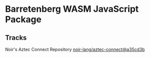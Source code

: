 # Barretenberg WASM JavaScript Package

## Tracks
Noir's Aztec Connect Repository [noir-lang/aztec-connect@a35cd3b](https://github.com/noir-lang/aztec-connect/tree/a35cd3b0cd6d0dccde7640204531094fb9b4362d)
